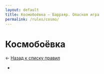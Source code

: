```yaml
---
layout: default
title: Космобоёвка — Барраяр. Опасная игра
permalink: /rules/cosmo/
---
```


# Космобоёвка

&larr; [Назад к списку правил](/rules/)

-
